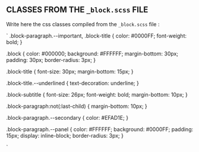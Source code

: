 ## CLASSES FROM THE `_block.scss` FILE

Write here the css classes compiled from the `_block.scss` file :

`
.block-paragraph.--important, .block-title {
    color: #0000FF;
    font-weight: bold;
}

.block {
    color: #000000;
    background: #FFFFFF;
    margin-bottom: 30px;
    padding: 30px;
    border-radius: 3px;
}

.block-title {
    font-size: 30px;
    margin-bottom: 15px;
}

.block-title.--underlined {
    text-decoration: underline;
}

.block-subtitle {
    font-size: 26px;
    font-weight: bold;
    margin-bottom: 10px;
}

.block-paragraph:not(:last-child) {
    margin-bottom: 10px;
}

.block-paragraph.--secondary {
    color: #EFAD1E;
}

.block-paragraph.--panel {
    color: #FFFFFF;
    background: #0000FF;
    padding: 15px;
    display: inline-block;
    border-radius: 3px;
} 
 
`
